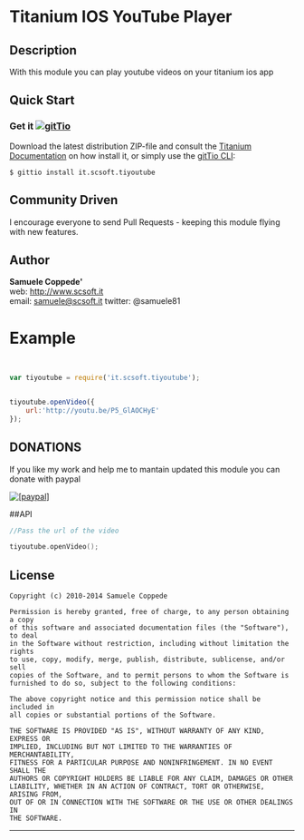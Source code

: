 # Titanium IOS YouTube Player

## Description

With this module you can play youtube videos on your titanium ios app

## Quick Start

### Get it [![gitTio](http://gitt.io/badge.png)](http://gitt.io/component/it.scsoft.tiyoutube)
Download the latest distribution ZIP-file and consult the [Titanium Documentation](http://docs.appcelerator.com/titanium/latest/#!/guide/Using_a_Module) on how install it, or simply use the [gitTio CLI](http://gitt.io/cli):

`$ gittio install it.scsoft.tiyoutube`


## Community Driven

I encourage everyone to send Pull Requests - keeping this module flying with new features.


## Author

**Samuele Coppede'**  
web: http://www.scsoft.it  
email: samuele@scsoft.it
twitter: @samuele81



# Example 

```javascript


var tiyoutube = require('it.scsoft.tiyoutube');


tiyoutube.openVideo({
    url:'http://youtu.be/P5_GlAOCHyE'
});

```

## DONATIONS

If you like my work and help me to mantain updated this module you can donate with paypal

<a href="https://www.paypal.com/cgi-bin/webscr?cmd=_donations&business=samuele%2ecoppede%40gmail%2ecom&lc=IT&item_name=Titanium%20SDK%20Youtube%20Module&no_note=0&currency_code=EUR&bn=PP%2dDonationsBF%3abtn_donateCC_LG%2egif%3aNonHostedGuest"><img src="https://www.paypalobjects.com/en_US/i/btn/btn_donate_SM.gif" alt="[paypal]" /></a>




##API

```objective-c
//Pass the url of the video

tiyoutube.openVideo();


```


## License

	
    Copyright (c) 2010-2014 Samuele Coppede

    Permission is hereby granted, free of charge, to any person obtaining a copy
    of this software and associated documentation files (the "Software"), to deal
    in the Software without restriction, including without limitation the rights
    to use, copy, modify, merge, publish, distribute, sublicense, and/or sell
    copies of the Software, and to permit persons to whom the Software is
    furnished to do so, subject to the following conditions:

    The above copyright notice and this permission notice shall be included in
    all copies or substantial portions of the Software.

    THE SOFTWARE IS PROVIDED "AS IS", WITHOUT WARRANTY OF ANY KIND, EXPRESS OR
    IMPLIED, INCLUDING BUT NOT LIMITED TO THE WARRANTIES OF MERCHANTABILITY,
    FITNESS FOR A PARTICULAR PURPOSE AND NONINFRINGEMENT. IN NO EVENT SHALL THE
    AUTHORS OR COPYRIGHT HOLDERS BE LIABLE FOR ANY CLAIM, DAMAGES OR OTHER
    LIABILITY, WHETHER IN AN ACTION OF CONTRACT, TORT OR OTHERWISE, ARISING FROM,
    OUT OF OR IN CONNECTION WITH THE SOFTWARE OR THE USE OR OTHER DEALINGS IN
    THE SOFTWARE.
    


------------------------------
